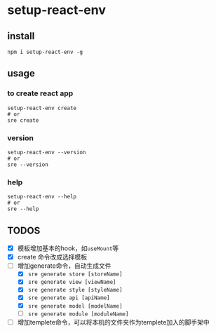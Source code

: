 # setup-react-env

## install
```shell
npm i setup-react-env -g
```

## usage
### to create react app
```shell
setup-react-env create
# or
sre create
```

### version
```shell
setup-react-env --version
# or
sre --version
```

### help
```shell
setup-react-env --help
# or
sre --help
```

## TODOS
- [x] 模板增加基本的hook，如`useMount`等
- [x] create 命令改成选择模板
- [ ] 增加generate命令，自动生成文件
    - [x] `sre generate store [storeName]`
    - [x] `sre generate view [viewName]`
    - [x] `sre generate style [styleName]`
    - [x] `sre generate api [apiName]`
    - [x] `sre generate model [modelName]`
    - [ ] `sre generate module [moduleName]`
- [ ] 增加templete命令，可以将本机的文件夹作为templete加入的脚手架中